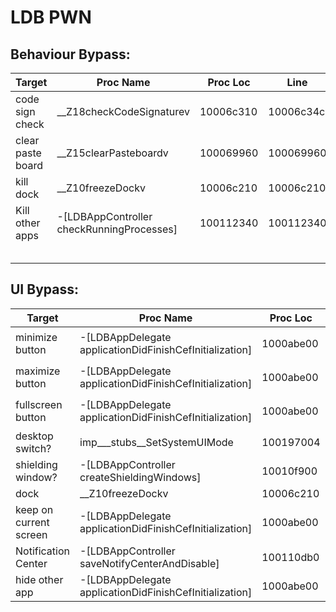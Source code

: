 # LDB PWN



## Behaviour Bypass:

| Target            | Proc Name                                 | Proc Loc  | Line      | Pwn                |
| ----------------- | ----------------------------------------- | --------- | --------- | ------------------ |
| code sign check   | __Z18checkCodeSignaturev                  | 10006c310 | 10006c34c | `je loc_10006c413` |
| clear paste board | __Z15clearPasteboardv                     | 100069960 | 100069960 | `ret`              |
| kill dock         | __Z10freezeDockv                          | 10006c210 | 10006c210 | `ret`              |
| Kill other apps   | -[LDBAppController checkRunningProcesses] | 100112340 | 100112340 | `ret`              |
|                   |                                           |           |           |                    |
|                   |                                           |           |           |                    |
|                   |                                           |           |           |                    |
|                   |                                           |           |           |                    |
|                   |                                           |           |           |                    |



## UI Bypass:

| Target                 | Proc Name                                               | Proc Loc  | Line      | Pwn               |
| ---------------------- | ------------------------------------------------------- | --------- | --------- | ----------------- |
| minimize button        | -[LDBAppDelegate applicationDidFinishCefInitialization] | 1000abe00 | 1000abf1a | `mov    edx, 0x0` |
| maximize button        | -[LDBAppDelegate applicationDidFinishCefInitialization] | 1000abe00 | 1000abf64 | `mov    edx, 0x0` |
| fullscreen button      | -[LDBAppDelegate applicationDidFinishCefInitialization] | 1000abe00 | 1000abfae | `mov    edx, 0x0` |
| desktop switch?        | imp\_\_\_stubs\_\_SetSystemUIMode                       | 100197004 | 100197004 | `ret`             |
| shielding window?      | -[LDBAppController createShieldingWindows]              | 10010f900 | 10010f900 | `ret`             |
| dock                   | __Z10freezeDockv                                        | 10006c210 | 10006c210 | `ret`             |
| keep on current screen | -[LDBAppDelegate applicationDidFinishCefInitialization] | 1000abe00 | 1000abecc | `mov    edx, 0x0` |
| Notification Center    | -[LDBAppController saveNotifyCenterAndDisable]          | 100110db0 | 100110db0 | `ret`             |
| hide other app         | -[LDBAppDelegate applicationDidFinishCefInitialization] | 1000abe00 | 1000ac07f | `nop` block       |

​	

